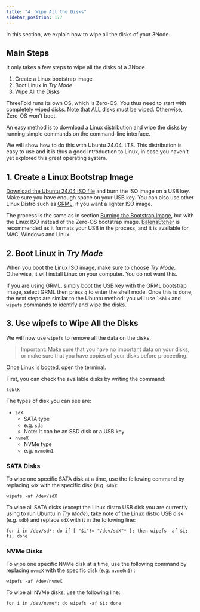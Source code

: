 ```yaml
---
title: "4. Wipe All the Disks"
sidebar_position: 177
---
```





In this section, we explain how to wipe all the disks of your 3Node.



## Main Steps

It only takes a few steps to wipe all the disks of a 3Node.

1. Create a Linux bootstrap image
2. Boot Linux in *Try Mode*
3. Wipe All the Disks

ThreeFold runs its own OS, which is Zero-OS. You thus need to start with completely wiped disks. Note that ALL disks must be wiped. Otherwise, Zero-OS won't boot.

An easy method is to download a Linux distribution and wipe the disks by running simple commands on the command-line interface.

We will show how to do this with Ubuntu 24.04. LTS. This distribution is easy to use and it is thus a good introduction to Linux, in case you haven't yet explored this great operating system.


## 1. Create a Linux Bootstrap Image

[Download the Ubuntu 24.04 ISO file](https://releases.ubuntu.com/24.04/) and burn the ISO image on a USB key. Make sure you have enough space on your USB key. You can also use other Linux Distro such as [GRML](https://grml.org/download/), if you want a lighter ISO image.

The process is the same as in section [Burning the Bootstrap Image](./bootstrap_image), but with the Linux ISO instead of the Zero-OS bootstrap image. [BalenaEtcher](https://www.balena.io/etcher/) is recommended as it formats your USB in the process, and it is available for MAC, Windows and Linux.


## 2. Boot Linux in *Try Mode*

When you boot the Linux ISO image, make sure to choose *Try Mode*. Otherwise, it will install Linux on your computer. You do not want this.

If you are using GRML, simply boot the USB key with the GRML bootstrap image, select GRML then press `q` to enter the shell mode. Once this is done, the next steps are similar to the Ubuntu method: you will use `lsblk` and `wipefs` commands to identify and wipe the disks.

## 3. Use wipefs to Wipe All the Disks

We will now use `wipefs` to remove all the data on the disks.

> Important: Make sure that you have no important data on your disks, or make sure that you have copies of your disks before proceeding. 

Once Linux is booted, open the terminal.

First, you can check the available disks by writing the command:

```
lsblk
```

The types of disk you can see are:

- `sdX`
  - SATA type
  - e.g. `sda`
  - Note: It can be an SSD disk or a USB key
- `nvmeX`
  - NVMe type
  - e.g. `nvme0n1`

### SATA Disks

To wipe one specific SATA disk at a time, use the following command by replacing `sdX`  with the specific disk (e.g. `sda`):

```
wipefs -af /dev/sdX
```

To wipe all SATA disks (except the Linux distro USB disk you are currently using to run Ubuntu in *Try Mode*), take note of the Linux distro USB disk (e.g. `sdb`) and replace `sdX` with it in the following line:

```
for i in /dev/sd*; do if [ "$i"!= "/dev/sdX"* ]; then wipefs -af $i; fi; done
```

### NVMe Disks

To wipe one specific NVMe disk at a time, use the following command by replacing `nvmeX` with the specific disk (e.g. `nvme0n1`) :

```
wipefs -af /dev/nvmeX
```

To wipe all NVMe disks, use the following line: 

```
for i in /dev/nvme*; do wipefs -af $i; done
```
